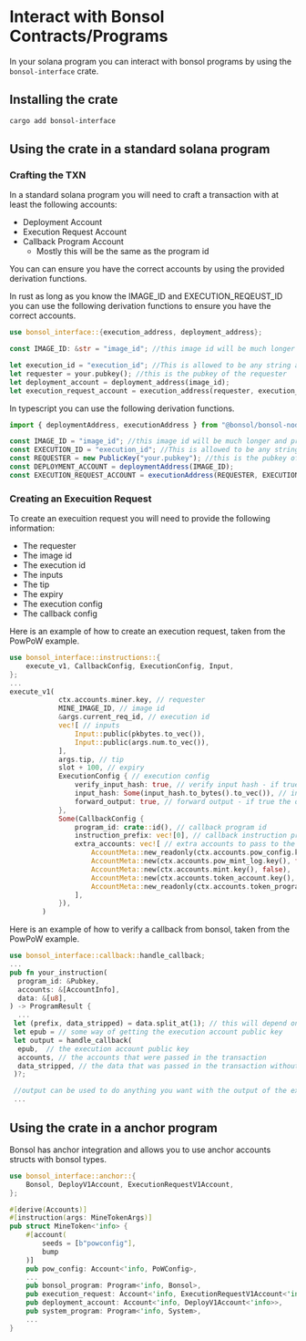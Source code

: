 # Interact with Bonsol Contracts/Programs

In your solana program you can interact with bonsol programs by using the `bonsol-interface` crate.

## Installing the crate

```bash
cargo add bonsol-interface
```

## Using the crate in a standard solana program
### Crafting the TXN
In a standard solana program you will need to craft a transaction with at least the following accounts:

* Deployment Account
* Execution Request Account
* Callback Program Account
  * Mostly this will be the same as the program id

You can can ensure you have the correct accounts by using the provided derivation functions.

In rust as long as you know the IMAGE_ID and EXECUTION_REQEUST_ID you can use the following derivation functions to ensure you have the correct accounts.

```rust
use bonsol_interface::{execution_address, deployment_address};

const IMAGE_ID: &str = "image_id"; //this image id will be much longer and provided by the on chain record or in the manifest of a built zkprogram it will differ for each zkprogram

let execution_id = "execution_id"; //This is allowed to be any string as long as its unique. UUIDs are a good choice.
let requester = your.pubkey(); //this is the pubkey of the requester
let deployment_account = deployment_address(image_id);
let execution_request_account = execution_address(requester, execution_id);
```
In typescript you can use the following derivation functions.
```typescript
import { deploymentAddress, executionAddress } from "@bonsol/bonsol-node";

const IMAGE_ID = "image_id"; //this image id will be much longer and provided by the on chain record or in the manifest of a built zkprogram it will differ for each zkprogram
const EXECUTION_ID = "execution_id"; //This is allowed to be any string as long as its unique. UUIDs are a good choice.
const REQUESTER = new PublicKey("your.pubkey"); //this is the pubkey of the requester
const DEPLOYMENT_ACCOUNT = deploymentAddress(IMAGE_ID);
const EXECUTION_REQUEST_ACCOUNT = executionAddress(REQUESTER, EXECUTION_ID);
```


### Creating an Execuition Request

To create an execuition request you will need to provide the following information:
* The requester
* The image id
* The execution id
* The inputs
* The tip
* The expiry
* The execution config
* The callback config

Here is an example of how to create an execution request, taken from the PowPoW example.

```rust 
use bonsol_interface::instructions::{
    execute_v1, CallbackConfig, ExecutionConfig, Input,
};
...
execute_v1(
            ctx.accounts.miner.key, // requester
            MINE_IMAGE_ID, // image id
            &args.current_req_id, // execution id
            vec![ // inputs
                Input::public(pkbytes.to_vec()),
                Input::public(args.num.to_vec()),
            ],
            args.tip, // tip
            slot + 100, // expiry
            ExecutionConfig { // execution config
                verify_input_hash: true, // verify input hash - if true bonsol will ensure that the first output of the execution is the input hash
                input_hash: Some(input_hash.to_bytes().to_vec()), // input hash - if verify_input_hash is true this must be provided
                forward_output: true, // forward output - if true the output of the execution will be forwarded to the callback program
            },
            Some(CallbackConfig {
                program_id: crate::id(), // callback program id
                instruction_prefix: vec![0], // callback instruction prefix, this can be anything, but is used to allow the callback program to selecthe right instruction
                extra_accounts: vec![ // extra accounts to pass to the callback program, the prover will pass these accounts in the transaction so they can be used by the callback program
                    AccountMeta::new_readonly(ctx.accounts.pow_config.key(), false),
                    AccountMeta::new(ctx.accounts.pow_mint_log.key(), false),
                    AccountMeta::new(ctx.accounts.mint.key(), false),
                    AccountMeta::new(ctx.accounts.token_account.key(), false),
                    AccountMeta::new_readonly(ctx.accounts.token_program.key(), false),
                ],
            }),
        )
```
Here is an example of how to verify a callback from bonsol, taken from the PowPoW example.
```rust
use bonsol_interface::callback::handle_callback;
...
pub fn your_instruction(
  program_id: &Pubkey,
  accounts: &[AccountInfo],
  data: &[u8],
) -> ProgramResult {
  ...
 let (prefix, data_stripped) = data.split_at(1); // this will depend on your program for anchor the ix prefix is 8 bytes and is called the discriminator for raw solana programs this could be anything.
 let epub = // some way of getting the execution account public key
 let output = handle_callback(
  epub,  // the execution account public key
  accounts, // the accounts that were passed in the transaction
  data_stripped, // the data that was passed in the transaction without the instruction prefix
 )?;

 //output can be used to do anything you want with the output of the execution, if the callback method errors then the transaction will still succeed in order to pay the prover but the 
 ...
```

## Using the crate in a anchor program
Bonsol has anchor integration and allows you to use anchor accounts structs with bonsol types.

```rust
use bonsol_interface::anchor::{
    Bonsol, DeployV1Account, ExecutionRequestV1Account,
};

#[derive(Accounts)]
#[instruction(args: MineTokenArgs)]
pub struct MineToken<'info> {
    #[account(
        seeds = [b"powconfig"],
        bump
    )]
    pub pow_config: Account<'info, PoWConfig>,
    ...
    pub bonsol_program: Program<'info, Bonsol>,
    pub execution_request: Account<'info, ExecutionRequestV1Account<'info>>,
    pub deployment_account: Account<'info, DeployV1Account<'info>>,
    pub system_program: Program<'info, System>,
    ...
}
```


